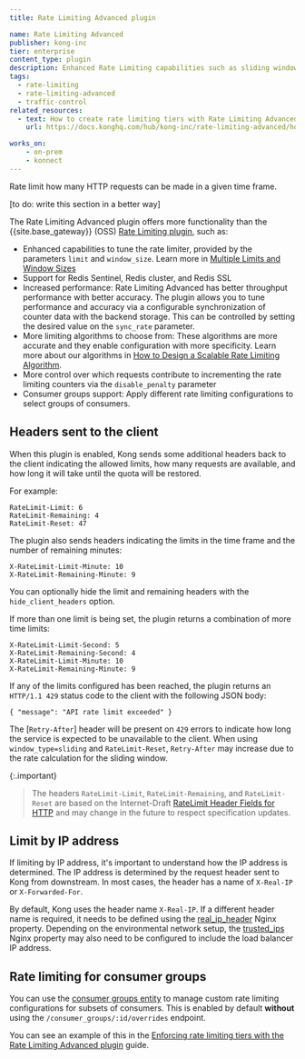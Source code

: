 ```yaml
---
title: Rate Limiting Advanced plugin

name: Rate Limiting Advanced
publisher: kong-inc
tier: enterprise
content_type: plugin
description: Enhanced Rate Limiting capabilities such as sliding window, Redis Sentinel support and increased performance.
tags:
  - rate-limiting
  - rate-limiting-advanced
  - traffic-control
related_resources:
  - text: How to create rate limiting tiers with Rate Limiting Advanced
    url: https://docs.konghq.com/hub/kong-inc/rate-limiting-advanced/how-to/

works_on:
    - on-prem
    - konnect
---
```


Rate limit how many HTTP requests can be made in a given time frame.

[to do: write this section in a better way]

The Rate Limiting Advanced plugin offers more functionality than the {{site.base_gateway}} (OSS) [Rate Limiting plugin](../rate-limiting/), such as:
* Enhanced capabilities to tune the rate limiter, provided by the parameters `limit` and `window_size`. Learn more in [Multiple Limits and Window Sizes](#multi-limits-windows)
* Support for Redis Sentinel, Redis cluster, and Redis SSL
* Increased performance: Rate Limiting Advanced has better throughput performance with better accuracy. The plugin allows you to tune performance and accuracy via a configurable synchronization of counter data with the backend storage. This can be controlled by setting the desired value on the `sync_rate` parameter.
* More limiting algorithms to choose from: These algorithms are more accurate and they enable configuration with more specificity. Learn more about our algorithms in [How to Design a Scalable Rate Limiting Algorithm](https://konghq.com/blog/how-to-design-a-scalable-rate-limiting-algorithm).
* More control over which requests contribute to incrementing the rate limiting counters via the `disable_penalty` parameter
* Consumer groups support: Apply different rate limiting configurations to select groups of consumers.

## Headers sent to the client

When this plugin is enabled, Kong sends some additional headers back to the client
indicating the allowed limits, how many requests are available, and how long it will take
until the quota will be restored.

For example:

```plaintext
RateLimit-Limit: 6
RateLimit-Remaining: 4
RateLimit-Reset: 47
```

The plugin also sends headers indicating the limits in the time frame and the number
of remaining minutes:

```plaintext
X-RateLimit-Limit-Minute: 10
X-RateLimit-Remaining-Minute: 9
```

You can optionally hide the limit and remaining headers with the `hide_client_headers` option.

If more than one limit is being set, the plugin returns a combination of more time limits:

```plaintext
X-RateLimit-Limit-Second: 5
X-RateLimit-Remaining-Second: 4
X-RateLimit-Limit-Minute: 10
X-RateLimit-Remaining-Minute: 9
```

If any of the limits configured has been reached, the plugin returns an `HTTP/1.1 429` status
code to the client with the following JSON body:

```plaintext
{ "message": "API rate limit exceeded" }
```

The [`Retry-After`] header will be present on `429` errors to indicate how long the service is
expected to be unavailable to the client. When using `window_type=sliding` and `RateLimit-Reset`, `Retry-After`
may increase due to the rate calculation for the sliding window.

{:.important}
> The headers `RateLimit-Limit`, `RateLimit-Remaining`, and `RateLimit-Reset` are based on the Internet-Draft [RateLimit Header Fields for HTTP](https://datatracker.ietf.org/doc/draft-ietf-httpapi-ratelimit-headers) and may change in the future to respect specification updates.

## Limit by IP address

If limiting by IP address, it's important to understand how the IP address is determined. The IP address is determined by the request header sent to Kong from downstream. In most cases, the header has a name of `X-Real-IP` or `X-Forwarded-For`. 

By default, Kong uses the header name `X-Real-IP`. If a different header name is required, it needs to be defined using the [real_ip_header](/gateway/latest/reference/configuration/#real_ip_header) Nginx property. Depending on the environmental network setup, the [trusted_ips](/gateway/latest/reference/configuration/#trusted_ips) Nginx property may also need to be configured to include the load balancer IP address.

## Rate limiting for consumer groups

You can use the [consumer groups entity](/gateway/api/admin-ee/latest/#/consumer_groups/get-consumer_groups) to manage custom rate limiting configurations for
subsets of consumers. This is enabled by default **without** using the `/consumer_groups/:id/overrides` endpoint.

You can see an example of this in the [Enforcing rate limiting tiers with the Rate Limiting Advanced plugin](/hub/kong-inc/rate-limiting-advanced/how-to/) guide.
